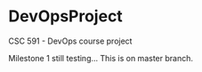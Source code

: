 # DevOpsProject
CSC 591 - DevOps course project

Milestone 1 still testing...
This is on master branch.
